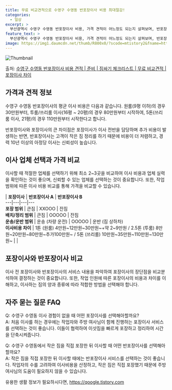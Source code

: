 ```yaml
---
title: 무료 비교견적으로 수영구 수영동 반포장이사 비용 최대절감!
categories:
  - 일상
excerpt: >
  부산광역시 수영구 수영동 반포장이사 비용, 가격 견적이 어느정도 되는지 살펴보며, 반포장이사를 준비함에 있어 짐싸기 준비 체크리스트가 무엇인지 보겠습니다. 마지막으로 포장이사와 차이점을 통해 무료 비교견적으로 어떤 것이 더 합리적인 선택인지 공유 드립니다.수영구 수영동 포장이사 견적 샘플 보기 👈 클릭수영구 수영동 포장이사 가격 살펴보기 👈 클릭수영구 수영동 반포장이사 평균 이사 비용평수수영구 수영동 평균 이사 비용원룸 이사9평 이하 (1톤)30만원~투룸/쓰리룸 이사16평 ~ 20평 (2.5톤)80만원~쓰리룸 이사21평 (5톤) ~110만원~우리집 무료 이사견적 받기 👈 클릭포장 vs 반포장: 큰 차이점포장이사는 이사 전반을 담당하며 추가 비용이 발생하지만, 반포장이사는 고객이 작은 짐 정리를 하기..
feature_text: >
  부산광역시 수영구 수영동 반포장이사 비용, 가격 견적이 어느정도 되는지 살펴보며, 반포장이사를 준비함에 있어 짐싸기 준비 체크리스트가 무엇인지 보겠습니다. 마지막으로 포장이사와 차이점을 통해 무료 비교견적으로 어떤 것이 더 합리적인 선택인지 공유 드립니다.수영구 수영동 포장이사 견적 샘플 보기 👈 클릭수영구 수영동 포장이사 가격 살펴보기 👈 클릭수영구 수영동 반포장이사 평균 이사 비용평수수영구 수영동 평균 이사 비용원룸 이사9평 이하 (1톤)30만원~투룸/쓰리룸 이사16평 ~ 20평 (2.5톤)80만원~쓰리룸 이사21평 (5톤) ~110만원~우리집 무료 이사견적 받기 👈 클릭포장 vs 반포장: 큰 차이점포장이사는 이사 전반을 담당하며 추가 비용이 발생하지만, 반포장이사는 고객이 작은 짐 정리를 하기..
image: https://img1.daumcdn.net/thumb/R800x0/?scode=mtistory2&fname=https%3A%2F%2Fblog.kakaocdn.net%2Fdn%2F9puwK%2FbtsHfALnATv%2FnI0efTNUkD81RODaTn913k%2Fimg.webp
---
```


![Thumbnail](https://img1.daumcdn.net/thumb/R800x0/?scode=mtistory2&fname=https%3A%2F%2Fblog.kakaocdn.net%2Fdn%2F9puwK%2FbtsHfALnATv%2FnI0efTNUkD81RODaTn913k%2Fimg.webp)

<p>출처: <a href="https://qoogle.tistory.com/9790" rel="dofollow">수영구 수영동 반포장이사 비용 견적 | 준비 | 짐싸기 체크리스트 | 무료 비교견적 | 포장이사 차이</a> </p>

## 가격과 견적 정보

수영구 수영동 반포장이사의 평균 이사 비용은 다음과 같습니다. 원룸(9평 이하)의 경우 30만원부터, 투룸/쓰리룸 이사(16평 ~ 20평)의
경우 80만원부터 시작하여, 5톤(쓰리룸 이사, 21평)의 경우 110만원부터 시작한다고 합니다.

반포장이사와 포장이사의 큰 차이점은 포장이사가 이사 전반을 담당하며 추가 비용이 발생하는 반면, 반포장이사는 고객이 작은 짐 정리를 하기
때문에 비용이 더 저렴하고, 경력 10년 이상의 아정당 이사는 신뢰성이 높습니다.

## 이사 업체 선택과 가격 비교

이사할 때 적절한 업체를 선택하기 위해 최소 2~3곳을 비교하여 이사 비용과 업체 실력을 확인하는 것이 좋으며, 신뢰할 수 있는 업체를
선택하는 것이 중요합니다. 또한, 작업 범위에 따른 이사 비용 비교를 통해 가격을 비교할 수 있습니다.

| **포장이사** | **반포장이사 A** | **반포장이사 B**  
---|---|---|---  
**포장 범위** | 큰짐 | XXOOO | 잔짐  
**배치/정리 범위** | 큰짐 | OOOOO | 잔짐  
**운송/운반 범위** | 운송 (차량 운전) | OOOOO | 운반 (짐 상하차)  
**이사비용 차이** | 1톤 (원룸) 4만원~12만원~30만원~+약 2~9만원 / 2.5톤 (투룸) 8만원~20만원~80만원~추가100만원~ / 5톤 (쓰리룸) 10만원~35만원~110만원~130만원~ |  |   
  
## 포장이사와 반포장이사 비교

이사 전 포장이사와 반포장이사의 서비스 내용을 파악하여 포장이사의 장단점을 비교분석하여 결정하는 것이 중요합니다. 또한, 작업 인원에 따른
포장이사의 비용과 차이를 이해하고, 이사하는 짐의 양과 종류에 따라 적합한 방법을 선택해야 합니다.

## 자주 묻는 질문 FAQ

Q: 수영구 수영동 이사 경험이 없을 때 어떤 포장이사를 선택해아할까요?  
A: 처음 이사를 하는 경우에는 작업자와 주방 여사님이 함께 진행하는 포장이사 서비스를 선택하는 것이 좋습니다. 이들이 협력하여 이삿짐을
빠르게 포장하고 정리하여 시간을 단축시켜줍니다.

Q: 수영구 수영동에서 작은 짐을 직접 포장한 뒤 이사할 때 어떤 반포장이사를 선택해아할까요?  
A: 작은 짐을 직접 포장한 뒤 이사할 때에는 반포장이사 서비스를 선택하는 것이 좋습니다. 작업자의 수를 고려하여 이사비용을 산정하고, 작은
짐은 직접 포장했기 때문에 주방 여사님의 도움이 필요하지 않을 수 있습니다.

 

유용한 생활 정보가 필요하시다면, <a href="https://qoogle.tistory.com" rel="dofollow">https://qoogle.tistory.com</a>


